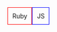 <html lang="ru">
<head>
    <meta charset="UTF-8">
    <meta name="viewport" content="width=device-width, initial-scale=1.0">
    <title>Ruby vs JS</title>
    <style>
        .wrapper {
            display: flex;
            flex-direction: row;
        }
        .ruby {
            padding: 10px;
            border: 1px solid red;
        }
        .js {
            padding: 10px;
            border: 1px solid blue;
        }
    </style>
</head>
<body>

<div class="wrapper">
  <div class="ruby">Ruby</div>
  <div class="js">JS</div>
</div>

</body>
</html>

